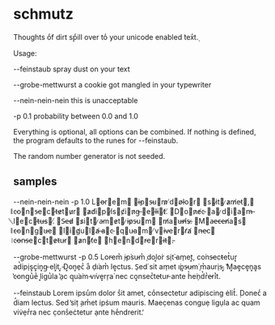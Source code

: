 schmutz
=======

Thoughts o̒f dirt sp̒ill over to̒ your unicode enabled ̇tex̒t.̣

Usage:

 --feinstaub
 	spray dust on your text

 --grobe-mettwurst
 	a cookie got mangled in your typewriter

 --nein-nein-nein
 	this is unacceptable

 -p 0.1
	probability between 0.0 and 1.0

Everything is optional, all options can be combined. If nothing
is defined, the program defaults to the runes for --feinstaub.

The random number generator is not seeded.

samples
-------

--nein-nein-nein -p 1.0
	L⃥o̶r⃥e⃫m⃥ ⃦i̶p⃫s̶u⃓m̷ ̸d⃦o̸l̵o⃥r⃓ ⃫s⃦i̷t⃒ ̷a̷m̸e̵t⃦,⃥ ⃦c̵o⃓n⃥s̵e⃫c⃫t̶e̷t⃓u̷r⃒ ⃫a̷d̸i⃦p⃓i̸s⃒c̸i⃒n̷g̶ ⃒e⃫l̶i⃒t̸.̸ ⃫D⃒o⃒n̷e̸c̵ ⃥a⃒ ̷d⃥i⃫a⃦m̶ ⃥l⃫e⃦c⃓t̶u̶s⃦.̸ ⃒S̵e̶d̷ ⃥s̷i⃥t⃦ ̷a̵m⃒e̷t⃓ ̷i̵p̷s̵u⃦m⃫ ⃥m̸a⃥u̶r̵i̸s̶.̷ ⃥M⃥a̵e̵c̶e̵n̸a⃦s⃥ ⃦c̶o⃓n⃥g⃒u̶e⃥ ⃥l⃓i⃫g̸u⃥l⃒a̸ ̶a⃫c̵ ⃒q⃥u̵a⃒m⃒ ̸v⃥i̵v̵e⃓r⃦r̸a̸ ⃒n̶e̵c⃥ ⃒c̵o̶n̵s̶e⃒c⃓t⃒e̷t̵u̵r⃥ ⃒a̷n⃓t̸e⃦ ⃥h⃒e⃒n⃦d⃥r̵e⃥r⃫i̶t⃓.̵

--grobe-mettwurst -p 0.5
	Lor̵em̔ ̜i̵p͘su̵m̔ ̜dol͓o͘r si̜t͘ ̵am̜et͓, co͘ns̵ect̵et̔ur͓ ad̔ipi̜s͓c͓in͓g̵ eli͓t.͓ ̵D͓on͓e̜c̔ ͘a̔ d̜i͘am̔ le͓ctus. S̜ed͘ sit am̜et i͘p͓s̵u̵m͘ ̜m̔auri̜s̵.͓ ̔M͓ae͓ce͓n͓a͓s ̔c̵ong̜u̔e̔ l͓igu̔la ̔a̜c q̜u͘a͘m ̵vi͘ve͓rr̜a͘ nec co͓nsec̔te̵tur̵ ante h̔e͘n̜d̔r̔e̵r͘i̔t.

--feinstaub
	Lorem ipsu̒m dolor s̒it amet, co̒nsectetur adipiscing ėlit̒. ̣Donec̒ a d̒iam lectus. Sed ̒siṭ ̣am̒et ipṡum mauris. Maec̣enas conguẹ ligụla ac quam viv̇ẹr̒ra nec c̣ons̒eċtetur ạnte he̒ndrerit.̒
